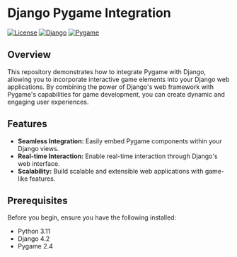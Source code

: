# Django Pygame Integration

[![License](https://img.shields.io/badge/license-MIT-blue.svg)](https://opensource.org/licenses/MIT)
[![Django](https://img.shields.io/badge/Django-4.2-green.svg)](https://www.djangoproject.com/)
[![Pygame](https://img.shields.io/badge/Pygame-2.4-red.svg)](https://www.pygame.org/)

## Overview

This repository demonstrates how to integrate Pygame with Django, allowing you to incorporate interactive game elements into your Django web applications. By combining the power of Django's web framework with Pygame's capabilities for game development, you can create dynamic and engaging user experiences.

## Features

- **Seamless Integration:** Easily embed Pygame components within your Django views.
- **Real-time Interaction:** Enable real-time interaction through Django's web interface.
- **Scalability:** Build scalable and extensible web applications with game-like features.

## Prerequisites

Before you begin, ensure you have the following installed:

- Python 3.11
- Django 4.2
- Pygame 2.4
